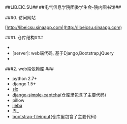 ##LIB.EIC.SU##
##电气信息学院团委学生会-院内图书馆##

###0. 访问网站

[http://libeicsu.sinaapp.com](http://libeicsu.sinaapp.com)

###1. 仓库结构###
- [doc]: 存放文档
- [server]: web端代码, 基于Django,Bootstrap,jQuery
- [client]: 客户端代码

###2. web端依赖库 ###
- python 2.7+
- django 1.5+
- [six](https://pypi.python.org/pypi/six)
- [django-simple-captcha](https://github.com/mbi/django-simple-captcha)(仓库里包含了主要代码)
- pillow
- [jieba](https://github.com/fxsjy/jieba)
- [PIL](http://www.pythonware.com/products/pil/)
- [bootstrap-fileinput](https://github.com/kartik-v/bootstrap-fileinput)(仓库里包含了主要代码)